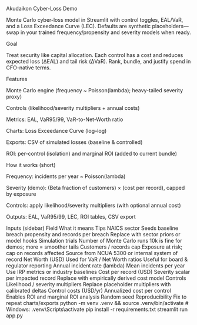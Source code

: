 Akudaikon Cyber-Loss Demo

Monte Carlo cyber-loss model in Streamlit with control toggles, EAL/VaR, and a Loss Exceedance Curve (LEC).
Defaults are synthetic placeholders—swap in your trained frequency/propensity and severity models when ready.

Goal

Treat security like capital allocation. Each control has a cost and reduces expected loss (ΔEAL) and tail risk (ΔVaR). Rank, bundle, and justify spend in CFO-native terms.

Features

Monte Carlo engine (frequency ~ Poisson(lambda); heavy-tailed severity proxy)

Controls (likelihood/severity multipliers + annual costs)

Metrics: EAL, VaR95/99, VaR-to-Net-Worth ratio

Charts: Loss Exceedance Curve (log–log)

Exports: CSV of simulated losses (baseline & controlled)

ROI: per-control (isolation) and marginal ROI (added to current bundle)

How it works (short)

Frequency: incidents per year ~ Poisson(lambda)

Severity (demo): (Beta fraction of customers) × (cost per record), capped by exposure

Controls: apply likelihood/severity multipliers (with optional annual cost)

Outputs: EAL, VaR95/99, LEC, ROI tables, CSV export

Inputs (sidebar)
Field	What it means	Tips
NAICS sector	Seeds baseline breach propensity and records per breach	Replace with sector priors or model hooks
Simulation trials	Number of Monte Carlo runs	10k is fine for demos; more = smoother tails
Customers / records cap	Exposure at risk; cap on records affected	Source from NCUA 5300 or internal system of record
Net Worth (USD)	Used for VaR / Net Worth ratios	Useful for board & regulator reporting
Annual incident rate (lambda)	Mean incidents per year	Use IRP metrics or industry baselines
Cost per record (USD)	Severity scalar per impacted record	Replace with empirically derived cost model
Controls	Likelihood / severity multipliers	Replace placeholder multipliers with calibrated deltas
Control costs (USD/yr)	Annualized cost per control	Enables ROI and marginal ROI analysis
Random seed	Reproducibility	Fix to repeat charts/exports
python -m venv .venv && source .venv/bin/activate  # Windows: .venv\Scripts\activate
pip install -r requirements.txt
streamlit run app.py
